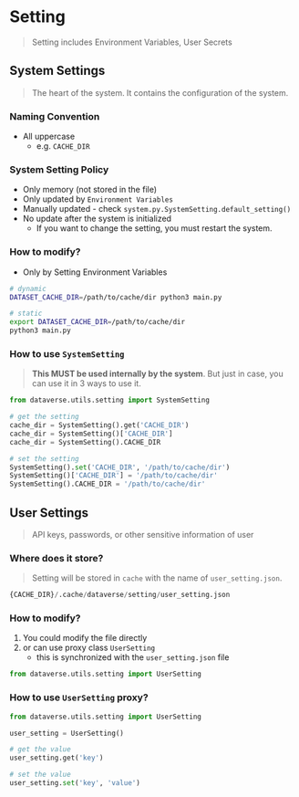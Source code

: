
# Setting
> Setting includes Environment Variables, User Secrets

## System Settings
> The heart of the system. It contains the configuration of the system.

### Naming Convention
- All uppercase
    - e.g. `CACHE_DIR`

### System Setting Policy
- Only memory (not stored in the file)
- Only updated by `Environment Variables`
- Manually updated - check `system.py.SystemSetting.default_setting()`
- No update after the system is initialized
    - If you want to change the setting, you must restart the system.

### How to modify?
- Only by Setting Environment Variables

```bash
# dynamic
DATASET_CACHE_DIR=/path/to/cache/dir python3 main.py

# static
export DATASET_CACHE_DIR=/path/to/cache/dir
python3 main.py
```

### How to use `SystemSetting`
> **This MUST be used internally by the system**. But just in case, you can use it in 3 ways to use it.

```python
from dataverse.utils.setting import SystemSetting

# get the setting
cache_dir = SystemSetting().get('CACHE_DIR')
cache_dir = SystemSetting()['CACHE_DIR']
cache_dir = SystemSetting().CACHE_DIR

# set the setting
SystemSetting().set('CACHE_DIR', '/path/to/cache/dir')
SystemSetting()['CACHE_DIR'] = '/path/to/cache/dir'
SystemSetting().CACHE_DIR = '/path/to/cache/dir'
```


## User Settings
> API keys, passwords, or other sensitive information of user

### Where does it store?
> Setting will be stored in `cache` with the name of `user_setting.json`.

```python
{CACHE_DIR}/.cache/dataverse/setting/user_setting.json
```
 
### How to modify?
1. You could modify the file directly
2. or can use proxy class `UserSetting`
    - this is synchronized with the `user_setting.json` file

```python
from dataverse.utils.setting import UserSetting
```

### How to use `UserSetting` proxy?

```python
from dataverse.utils.setting import UserSetting

user_setting = UserSetting()

# get the value
user_setting.get('key')

# set the value
user_setting.set('key', 'value')
```